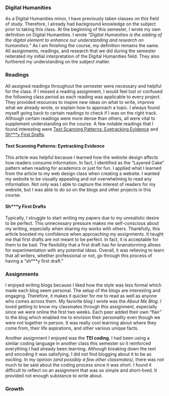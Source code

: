 ### Digital Humanities

As a Digital Humanities minor, I have previously taken classes on this field of study. Therefore, I already had background knowledge on the subject prior to taking this class. At the beginning of this semester, I wrote my own definition on Digital Humanities. I wrote _“Digital Humanities is the adding of the digital element to enhance our understanding and research on humanities.”_ As I am finishing the course, my definition remains the same. All assignments, readings, and research that we did during the semester reiterated my initial interpretation of the Digital Humanities field. They also furthered my understanding on the subject matter.

### Readings

All assigned readings throughout the semester were necessary and helpful for the class. If I missed a reading assignment, I would feel lost or confused the following class period as each reading was applicable to every project. They provided resources to inspire new ideas on what to write, improve what we already wrote, or explain how to approach a topic. I always found myself going back to certain readings to check if I was on the right track. Although certain readings were more dense than others, all were vital to supplement understanding on the course. A few notable readings that I found interesting were [Text Scanning Patterns: Eyetracking Evidence](https://www.nngroup.com/articles/text-scanning-patterns-eyetracking/) and [Sh***y First Drafts](https://wrd.as.uky.edu/sites/default/files/1-Shitty%20First%20Drafts.pdf).

#### Text Scanning Patterns: Eyetracking Evidence

This article was helpful because I learned how the website design affects how readers consume information. In fact, I identified as the “Layered Cake” pattern when reading for academics or just for fun. I applied what I learned from the article to my web design class when creating a website. I wanted my website to be visually appealing and not overwhelming to read any information. Not only was I able to capture the interest of readers for my website, but I was able to do so on the blogs and other projects in this course.

#### Sh***y First Drafts

Typically, I struggle to start writing my papers due to my unrealistic desire to be perfect. This unnecessary pressure makes me self-conscious about my writing, especially when sharing my works with others. Thankfully, this article boosted my confidence when approaching my assignments. It taught me that first drafts are not meant to be perfect. In fact, it is acceptable for them to be bad. The flexibility that a first draft has for brainstorming allows for experimentation with any potential ideas. Overall, it was relieving to learn that all writers, whether professional or not, go through this process of having a “sh***y first draft.” 

### Assignments

I enjoyed writing blogs because I liked how the style was less formal which made each blog seem personal. The setup of the blogs are interesting and engaging. Therefore, it makes it quicker for me to read as well as anyone who comes across them. My favorite blog I wrote was the _About Me Blog_. I loved getting to know my classmates through this assignment, especially since we were online the first two weeks. Each peer added their own “flair” to the blog which enabled me to envision their personality even though we were not together in person. It was really cool learning about where they come from, their life aspirations, and other various unique facts.

Another assignment I enjoyed was the **TEI coding**. I had been using a similar coding language in another class this semester so it reinforced everything I had already been learning. Although breaking down the text and encoding it was satisfying, I did not find blogging about it to be as exciting. In my opinion _(and possibly a few other classmates)_,  there was not much to be said about the coding process since it was short. I found it difficult to reflect on an assignment that was so simple and short-lived. It provided not enough substance to write about.

### Growth
